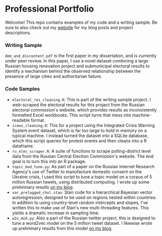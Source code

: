 # Professional Portfolio

Welcome! This repo contains examples of my code and a writing sample. Be sure to also check out my [website](https://www.seantnorton.net/) for my blog posts and project descriptions.

### Writing Sample

`dem_and_discontent.pdf` is the first paper in my dissertation, and is currently under peer review. In this paper, I use a novel dataset combining a large Russian housing renovation project and submunicipal electoral results to identify a mechanism behind the observed relationship between the presence of large cities and authoritarian failure.

### Code Samples

* `electoral_res_cleaning.R`: This is part of the writing sample project. I web-scraped the electoral results for this project from the Russian electoral commission's website, which provides results as inconsistently formatted Excel workbooks. This script turns that mess into machine-readable format.
* `icews_cleaning.R`: This for a project using the Integrated Crisis Warning System event dataset, which is far too large to hold in memory on a typical machine. I instead turned the dataset into a SQLite database, which this script queries for protest events and then cleans into a R dataframe. 
* `ru_elec_scraper.R`: A suite of functions to scrape polling-district level data from the Russian Central Election Commission's website. The end goal is to turn this into an R package.
* `topic_mod_tune.py`: As part of a paper on the Russian Internet Research Agency's use of Twitter to manufacture domestic consent on the Ukraine crisis, I used this script to tune a topic model on a corpus of 5 million Russian tweets, using distributed computing. I wrote up some preliminary results [on my blog](https://www.seantnorton.net/post/polmeth-2020/).
* `var_prelagged_chol.stan`: Stan code for a hierarchical Bayesian vector autoregression, designed to be used on regions nested within countries. In addition to using country-level random intercepts and slopes, I've written this to make use of Stan's new multi-threading features. This yields a dramatic increase in sampling time.
* `w2v_mod.py`: Also a part of the Russian twitter project, this is designed to tune a word2vec model on the 5 million tweet dataset. I likewise wrote up preliminary results from this model [on my blog](https://www.seantnorton.net/post/sanctionsw2v/). 
